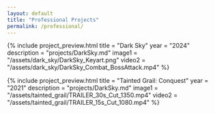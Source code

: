 ```yaml
---
layout: default
title: "Professional Projects"
permalink: /professional/
---
```


{% include project_preview.html
    title = "Dark Sky"
    year = "2024"
    description = "projects/DarkSky.md"
    image1 = "/assets/dark_sky/DarkSky_Keyart.png"
    video2 = "/assets/dark_sky/DarkSky_Combat_BossAttack.mp4"
%}

{% include project_preview.html
    title = "Tainted Grail: Conquest"
    year = "2021"
    description = "projects/DarkSky.md"
    image1 = "/assets/tainted_grail/TRAILER_30s_Cut_1350.mp4"
    video2 = "/assets/tainted_grail/TRAILER_15s_Cut_1080.mp4"
%}